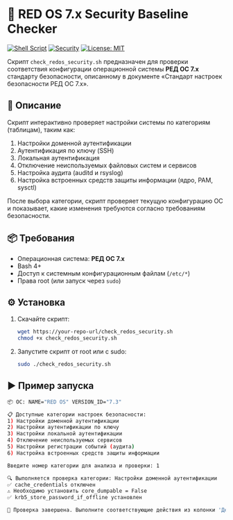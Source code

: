 # 🔐 RED OS 7.x Security Baseline Checker
[![Shell Script](https://img.shields.io/badge/language-bash-blue?logo=gnu-bash)](https://www.gnu.org/software/bash/)
[![Security](https://img.shields.io/badge/security-hardened-critical?logo=linux)](https://github.com/topics/security)
[![License: MIT](https://img.shields.io/badge/license-MIT-green.svg)](LICENSE)


Скрипт `check_redos_security.sh` предназначен для проверки соответствия конфигурации операционной системы **РЕД ОС 7.x** стандарту безопасности, описанному в документе «Стандарт настроек безопасности РЕД ОС 7.x».

## 📄 Описание

Скрипт интерактивно проверяет настройки системы по категориям (таблицам), таким как:

1. Настройки доменной аутентификации  
2. Аутентификация по ключу (SSH)  
3. Локальная аутентификация  
4. Отключение неиспользуемых файловых систем и сервисов  
5. Настройка аудита (auditd и rsyslog)  
6. Настройка встроенных средств защиты информации (ядро, PAM, sysctl)

После выбора категории, скрипт проверяет текущую конфигурацию ОС и показывает, какие изменения требуются согласно требованиям безопасности.

## 📦 Требования

- Операционная система: **РЕД ОС 7.x**
- Bash 4+
- Доступ к системным конфигурационным файлам (`/etc/*`)
- Права root (или запуск через `sudo`)

## ⚙️ Установка

1. Скачайте скрипт:

    ```bash
    wget https://your-repo-url/check_redos_security.sh
    chmod +x check_redos_security.sh
    ```

2. Запустите скрипт от root или с sudo:

    ```bash
    sudo ./check_redos_security.sh
    ```

## ▶️ Пример запуска

```bash
📦 ОС: NAME="RED OS" VERSION_ID="7.3"

📋 Доступные категории настроек безопасности:
1) Настройки доменной аутентификации
2) Настройки аутентификации по ключу
3) Настройки локальной аутентификации
4) Отключение неиспользуемых сервисов
5) Настройки регистрации событий (аудита)
6) Настройка встроенных средств защиты информации

Введите номер категории для анализа и проверки: 1

🔍 Выполняется проверка категории: Настройки доменной аутентификации
✅ cache_credentials отключен
⚠️ Необходимо установить core_dumpable = False
✅ krb5_store_password_if_offline установлен

🏁 Проверка завершена. Выполните соответствующие действия из колонки 'Детали конфигурации', если статус не ✅.

